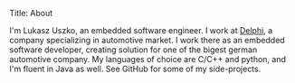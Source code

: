 Title: About

I'm Lukasz Uszko, an embedded software engineer. I work at [Delphi](http://www.delphi.com), a company specializing in automotive market. I work there as an embedded software developer, creating solution for one of the bigest german automotive company. My languages of choice are C/C++ and python, and I'm fluent in Java as well. See GitHub for some of my side-projects.
